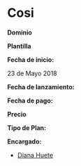 # Cosi

**Dominio**

**Plantilla**

**Fecha de inicio:**

23 de Mayo 2018

**Fecha de lanzamiento:**

**Fecha de pago:**

**Precio**

**Tipo de Plan:**

**Encargado:**

* [Diana Huete](https://github.com/lisstrujillo)
